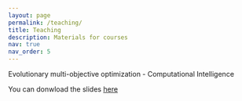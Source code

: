 ```yaml
---
layout: page
permalink: /teaching/
title: Teaching
description: Materials for courses 
nav: true
nav_order: 5
---
```


Evolutionary multi-objective optimization - Computational Intelligence

You can donwload the slides [here](/assets/pdf/CI_Evocom.pdf)

